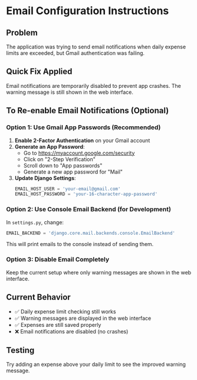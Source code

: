 # Email Configuration Instructions

## Problem
The application was trying to send email notifications when daily expense limits are exceeded, but Gmail authentication was failing.

## Quick Fix Applied
Email notifications are temporarily disabled to prevent app crashes. The warning message is still shown in the web interface.

## To Re-enable Email Notifications (Optional)

### Option 1: Use Gmail App Passwords (Recommended)
1. **Enable 2-Factor Authentication** on your Gmail account
2. **Generate an App Password**:
   - Go to https://myaccount.google.com/security
   - Click on "2-Step Verification"
   - Scroll down to "App passwords"
   - Generate a new app password for "Mail"
3. **Update Django Settings**:
   ```python
   EMAIL_HOST_USER = 'your-email@gmail.com'
   EMAIL_HOST_PASSWORD = 'your-16-character-app-password'
   ```

### Option 2: Use Console Email Backend (for Development)
In `settings.py`, change:
```python
EMAIL_BACKEND = 'django.core.mail.backends.console.EmailBackend'
```
This will print emails to the console instead of sending them.

### Option 3: Disable Email Completely
Keep the current setup where only warning messages are shown in the web interface.

## Current Behavior
- ✅ Daily expense limit checking still works
- ✅ Warning messages are displayed in the web interface
- ✅ Expenses are still saved properly
- ❌ Email notifications are disabled (no crashes)

## Testing
Try adding an expense above your daily limit to see the improved warning message.
